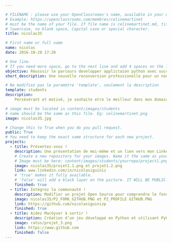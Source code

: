 ```yaml
---

# FILENAME : please use your OpenClassrooms's name, available in your url.
# Example: https://openclassrooms.com/membres/celinemartinet
# must be the name of your file. If file name is celinemartinet.md, title is celinemartinet.
# lowercase, no blank space, Capital case or special character.
title: nicolas35

# First name or full name
name: nicolas
date: 2016-10-28 17:20

# One line.
# If you need more space, go to the next line and add 4 spaces on the left, as in 'description'.
objective: Réusssir le parcours developper applictaion python avec succées afin de réaliser tous mes projets.
short_description: Une nouvelle reconversion professionelle pour un nouvel objectif.

# Ne modifiez pas le paramètre 'template', seulement la description
template: students
description:
    Persévérant et motivé, je souhaite etre le meilleur dans mon domaine, je m'en donnerais donc les moyen ! mais bon il y a toujours quelqu'un de meilleur que soit alors sachons faire de notre mieux !

# image must be located in content/images/students
# name should be the same as this file. Eg: celinemartinet.png
image: nicolas35.jpg

# Change this to True when you do you pull request.
public: True
# You need to keep the exact same structure for each new project.
projects:
  - title: Présentez-vous !
    description: Une présentation de moi-même et un lien vers mon LinkedIn.
    # Create a new repository for your images. Name it the same as your nickname and profile picture.
    # Image must be here: content/images/students/yourrepo/project1.png
    image: nicolas35/projet1.1.png et projet1.2.png
    link: www.linkedin.com/in/nicolasiguiniz
    # 'true' makes it fully available.
    # 'false' will add a black layer on the picture. IT WILL BE PUBLIC!
    finished: true
  - title: Intégrez la communauté !
    description: Modifier un projet Open Source pour comprendre le fonctionnement de Git, de Github et des pull requests. 
    image: nicolas35/P2_FORK_GITHUB.PNG et P2_PROFILE GITHUB.PNG
    link: https://github.com/nicolasiguinizp
    finished: true
  - title: Aidez MacGyver à sortir !
    description: Création d’un jeu développé en Python et utilisant PyGame.
    image: ratus/projet_3.png
    link: https://www.github.com
    finished: false
---
```

